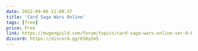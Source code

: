 ```yaml
---
date: 2022-09-06 11:09:37
title: 'Card Saga Wars Online'	
tags: [free]
price: Free	
link: https://mugenguild.com/forum/topics/card-saga-wars-online-ver-0-6b-189520.0.html	
discord: https://discord.gg/6S8y2mS	
---
```


